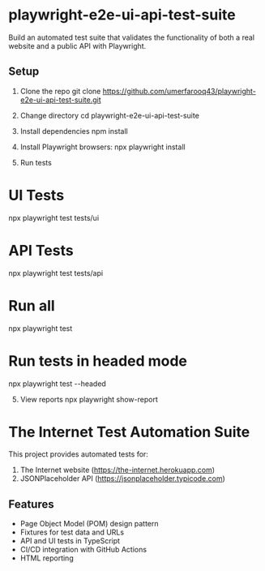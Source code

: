 # playwright-e2e-ui-api-test-suite
Build an automated test suite that validates the functionality of both a real website and a public API with Playwright.

## Setup

1. Clone the repo
git clone https://github.com/umerfarooq43/playwright-e2e-ui-api-test-suite.git

2. Change directory 
cd playwright-e2e-ui-api-test-suite

3. Install dependencies
npm install

4. Install Playwright browsers:
npx playwright install

4. Run tests
# UI Tests
npx playwright test tests/ui

# API Tests
npx playwright test tests/api

# Run all
npx playwright test

# Run tests in headed mode
npx playwright test --headed


5. View reports
npx playwright show-report

# The Internet Test Automation Suite

This project provides automated tests for:
1. The Internet website (https://the-internet.herokuapp.com)
2. JSONPlaceholder API (https://jsonplaceholder.typicode.com)

## Features

- Page Object Model (POM) design pattern
- Fixtures for test data and URLs
- API and UI tests in TypeScript
- CI/CD integration with GitHub Actions
- HTML reporting

